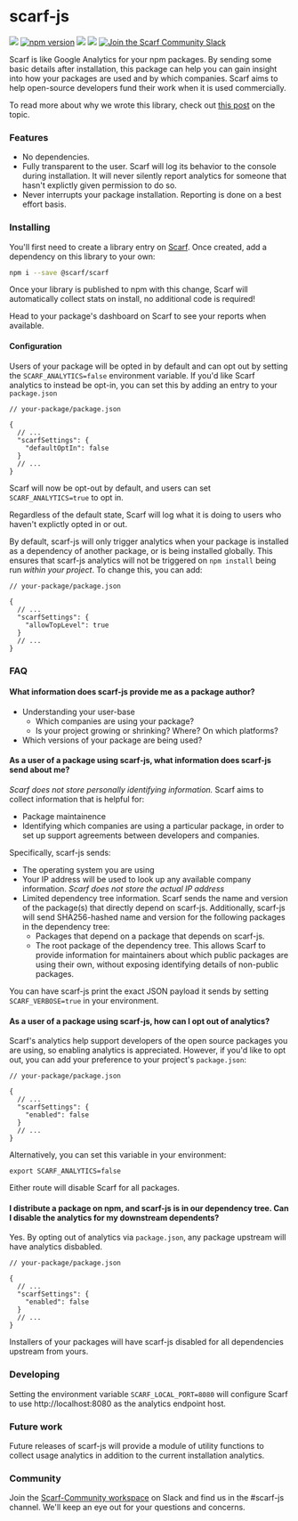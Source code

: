 # scarf-js

![](https://github.com/scarf-sh/scarf-js/workflows/CI/badge.svg)
[![npm version](https://badge.fury.io/js/%40scarf%2Fscarf.svg)](https://badge.fury.io/js/%40scarf%2Fscarf)
<a href="https://www.npmjs.com/package/@scarf/scarf">![](https://img.shields.io/npm/dw/@scarf/scarf)</a>
<img src="https://static.scarf.sh/a.png?x-pxid=fc72d03c-c3a2-4736-b243-10eeff839778" />
<a href="https://tinyurl.com/join-scarf-community"><img src="https://img.shields.io/badge/Scarf%20Community%20-Slack-blue" alt="Join the Scarf Community Slack" />
  </a>

Scarf is like Google Analytics for your npm packages. By sending some basic
details after installation, this package can help you can gain insight into how
your packages are used and by which companies. Scarf aims to help open-source developers 
fund their work when it is used commercially.

To read more about why we wrote this library, check out [this post](https://github.com/scarf-sh/scarf-js/blob/master/WHY.org) on the topic.

### Features

- No dependencies.
- Fully transparent to the user. Scarf will log its behavior to the console
  during installation. It will never silently report analytics for someone that
  hasn't explictly given permission to do so.
- Never interrupts your package installation. Reporting is done on a best effort basis.

### Installing

You'll first need to create a library entry on [Scarf](https://scarf.sh). Once
created, add a dependency on this library to your own:

```bash
npm i --save @scarf/scarf
```

Once your library is published to npm with this change, Scarf will automatically
collect stats on install, no additional code is required!

Head to your package's dashboard on Scarf to see your reports when available.

#### Configuration

Users of your package will be opted in by default and can opt out by setting the
`SCARF_ANALYTICS=false` environment variable. If you'd like Scarf analytics to
instead be opt-in, you can set this by adding an entry to your `package.json`


```json5
// your-package/package.json

{
  // ...
  "scarfSettings": {
    "defaultOptIn": false
  }
  // ...
}
```

Scarf will now be opt-out by default, and users can set `SCARF_ANALYTICS=true`
to opt in.

Regardless of the default state, Scarf will log what it is doing to users who
haven't explictly opted in or out.

By default, scarf-js will only trigger analytics when your package is installed as a dependency of another package, or is being installed globally. This ensures that scarf-js analytics will not be triggered on `npm install` being run _within your project_. To change this, you can add:

```json5
// your-package/package.json

{
  // ...
  "scarfSettings": {
    "allowTopLevel": true
  }
  // ...
}
```

### FAQ

#### What information does scarf-js provide me as a package author?

- Understanding your user-base
  - Which companies are using your package?
  - Is your project growing or shrinking? Where? On which platforms?
- Which versions of your package are being used?

#### As a user of a package using scarf-js, what information does scarf-js send about me?

*Scarf does not store personally identifying information.* Scarf aims to collect information that is helpful for:
- Package maintainence
- Identifying which companies are using a particular package, in order to set up support agreements between developers and companies.

Specifically, scarf-js sends:

- The operating system you are using
- Your IP address will be used to look up any available company information. _Scarf does not store the actual IP address_
- Limited dependency tree information. Scarf sends the name and version of the package(s) that directly depend on scarf-js. Additionally, scarf-js will send SHA256-hashed name and version for the following packages in the dependency tree:
  - Packages that depend on a package that depends on scarf-js.
  - The root package of the dependency tree.
This allows Scarf to provide information for maintainers about which public packages are using their own, without exposing identifying details of non-public packages.

You can have scarf-js print the exact JSON payload it sends by setting `SCARF_VERBOSE=true` in your environment.

#### As a user of a package using scarf-js, how can I opt out of analytics?

Scarf's analytics help support developers of the open source packages you are
using, so enabling analytics is appreciated. However, if you'd like to opt out,
you can add your preference to your project's `package.json`:


```json5
// your-package/package.json

{
  // ...
  "scarfSettings": {
    "enabled": false
  }
  // ...
}
```

Alternatively, you can set this variable in your environment:

```shell
export SCARF_ANALYTICS=false
```

Either route will disable Scarf for all packages.

#### I distribute a package on npm, and scarf-js is in our dependency tree. Can I disable the analytics for my downstream dependents?

Yes. By opting out of analytics via `package.json`, any package upstream will have analytics disbabled.

```json5
// your-package/package.json

{
  // ...
  "scarfSettings": {
    "enabled": false
  }
  // ...
}
```

Installers of your packages will have scarf-js disabled for all dependencies upstream from yours.


### Developing

Setting the environment variable `SCARF_LOCAL_PORT=8080` will configure Scarf to
use http://localhost:8080 as the analytics endpoint host.

### Future work

Future releases of scarf-js will provide a module of utility functions to
collect usage analytics in addition to the current installation analytics.

### Community

Join the [Scarf-Community workspace](https://tinyurl.com/join-scarf-community) on Slack and find us in the #scarf-js channel. We'll keep an eye out for your questions and concerns. 
